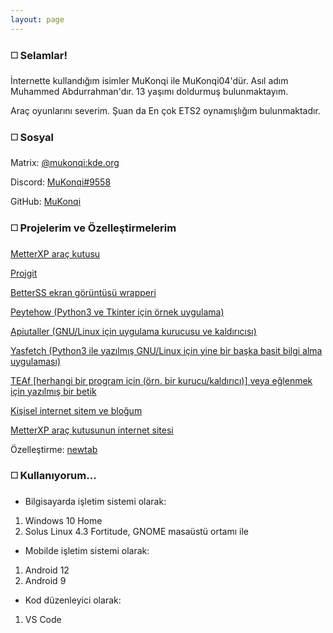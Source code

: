 ```yaml
---
layout: page
---
```

### ◻️ Selamlar!

İnternette kullandığım isimler MuKonqi ile MuKonqi04'dür. Asıl adım Muhammed Abdurrahman'dır. 13 yaşımı doldurmuş bulunmaktayım.

Araç oyunlarını severim. Şuan da En çok ETS2 oynamışlığım bulunmaktadır.
### ◻️ Sosyal
Matrix: [@mukonqi:kde.org](https://matrix.to/#/@mukonqi:kde.org)

Discord: [MuKonqi#9558](https://discord.com/channels/@me/980440858245623838)

GitHub: [MuKonqi](https://github.com/MuKonqi)
### ◻️ Projelerim ve Özelleştirmelerim
[MetterXP araç kutusu](https://mukonqi.github.io/metterxp)

[Projgit](https://github.com/MuKonqi/projgit)

[BetterSS ekran görüntüsü wrapperi](https://github.com/MuKonqi/betterss)

[Peytehow (Python3 ve Tkinter için örnek uygulama)](https://github.com/MuKonqi/Peytehow)

[Apiutaller (GNU/Linux için uygulama kurucusu ve kaldırıcısı)](https://github.com/MuKonqi/apiutaller)

[Yasfetch (Python3 ile yazılmış GNU/Linux için yine bir başka basit bilgi alma uygulaması)](https://github.com/MuKonqi/yasfetch)

[TEAf [herhangi bir program için (örn. bir kurucu/kaldırıcı)] veya eğlenmek için yazılmış bir betik](https://github.com/MuKonqi/TEAf)

[Kişisel internet sitem ve bloğum](https://github.com/MuKonqi/mukonqi.github.io)

[MetterXP araç kutusunun internet sitesi](https://github.com/MuKonqi/metterxp/tree/site)

Özelleştirme: [newtab](https://github.com/MuKonqi/newtab)
### ◻️ Kullanıyorum...
* Bilgisayarda işletim sistemi olarak:
1. Windows 10 Home
2. Solus Linux 4.3 Fortitude, GNOME masaüstü ortamı ile
* Mobilde işletim sistemi olarak:
1. Android 12
2. Android 9
* Kod düzenleyici olarak:
1. VS Code